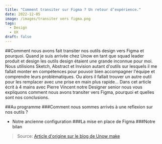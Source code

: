 ```yaml
---
title: "Comment transiter sur Figma ? Un retour d’expérience."
date: 2022-12-05
image: /images/transiter vers figma.png
tags:
  - Design
  - UX
draft: false
---
```


##Comment nous avons fait transiter nos outils design vers Figma et pourquoi.
Quand je suis arrivée chez Unow en tant que squad leader produit et design les outils design étaient une grande inconnue pour moi. Nous utilisions Sketch, Abstract et Invision autant d'outils sur lesquels il me fallait monter en compétences pour pouvoir bien accompagner l'équipe et comprendre leurs problématiques. 
Ou alors il fallait trouver un autre outil pour les remplacer avec une prise en main plus rapide...
Dans cet article écrit à 4 mains avec Pierre Vincent notre Designer senior nous vous expliquons comment nous avons transiter vers Figma, pourquoi et quelles sont nos conclusions.
<!-- excerpt -->

##Au programme
###Comment nous sommes arrivés à une reflexion sur nos outils ?
- Notre ancienne configuration
###La mise en place de Figma
###Notre bilan

> Source: [Article d'origine sur le blog de Unow make](https://make.unow.fr/posts/notre-passage-sur-figma)
